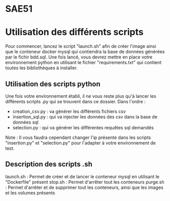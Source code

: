 # SAE51
# Utilisation des différents scripts

Pour commencer, lancez le script "launch.sh" afin de créer l'image ainsi que le conteneur docker mysql qui contiendra la base de données générées par le fichir bdd.sql.
Une fois lancé, vous devrez mettre en place votre environnement python en utilisant le fichier "requirements.txt" qui contient toutes les bibliothèques à installer.

## Utilisation des scripts python
Une fois votre environnement établi, il ne vous reste plus qu'à lancer les différents scripts .py qui se trouvent dans ce dossier.
Dans l'ordre :
  - creation_csv.py : va générer les différents fichiers csv
  - insertion_sql.py : qui va injecter les données des csv dans la base de données sql
  - selection.py : qui va générer les différentes requêtes sql demandés

Note : Il vous faudra cependant changer l'ip présente dans les scripts "insertion.py" et "selection.py" pour l'adapter à votre environnement de test.


## Description des scripts .sh
launch.sh : Permet de créer et de lancer le conteneur mysql en utilisant le "Dockerfile" présent
stop.sh : Permet d'arrêter tout les conteneurs 
purge.sh : Permet d'arrêter et de supprimer tout les conteneurs, ainsi que les images et les volumes présents
